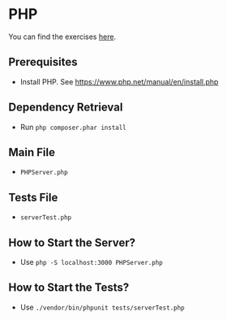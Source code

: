 # PHP

You can find the exercises [here](../Exercises_developer.md). 

## Prerequisites

- Install PHP. See https://www.php.net/manual/en/install.php

## Dependency Retrieval

- Run `php composer.phar install`

## Main File

- `PHPServer.php`

## Tests File

- `serverTest.php`

## How to Start the Server?

- Use `php -S localhost:3000 PHPServer.php`

## How to Start the Tests?

- Use `./vendor/bin/phpunit tests/serverTest.php`
